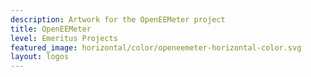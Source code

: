 ```yaml
---
description: Artwork for the OpenEEMeter project
title: OpenEEMeter 
level: Emeritus Projects
featured_image: horizontal/color/openeemeter-horizontal-color.svg 
layout: logos
---
```

